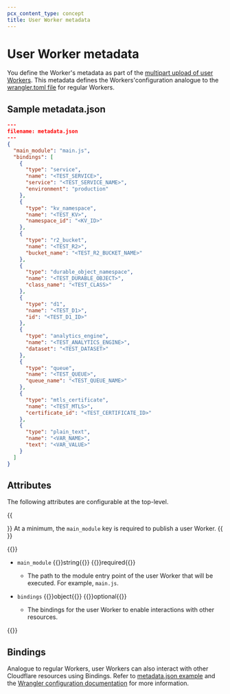 ```yaml
---
pcx_content_type: concept
title: User Worker metadata
---
```


# User Worker metadata

You define the Worker's metadata as part of the [multipart upload of user Workers](/cloudflare-for-platforms/workers-for-platforms/get-started/configuration/#4-upload-user-workers-to-a-namespace). This metadata defines the Workers'configuration analogue to the [wrangler.toml file](/workers/wrangler/configuration/) for regular Workers.

## Sample metadata.json

```json
---
filename: metadata.json
---
{
  "main_module": "main.js",
  "bindings": [
    {
      "type": "service",
      "name": "<TEST_SERVICE>",
      "service": "<TEST_SERVICE_NAME>",
      "environment": "production"
    },
    {
      "type": "kv_namespace",
      "name": "<TEST_KV>",
      "namespace_id": "<KV_ID>"
    },
    {
      "type": "r2_bucket",
      "name": "<TEST_R2>",
      "bucket_name": "<TEST_R2_BUCKET_NAME>"
    },
    {
      "type": "durable_object_namespace",
      "name": "<TEST_DURABLE_OBJECT>",
      "class_name": "<TEST_CLASS>"
    },
    {
      "type": "d1",
      "name": "<TEST_D1>",
      "id": "<TEST_D1_ID>"
    },
    {
      "type": "analytics_engine",
      "name": "<TEST_ANALYTICS_ENGINE>",
      "dataset": "<TEST_DATASET>"
    },
    {
      "type": "queue",
      "name": "<TEST_QUEUE>",
      "queue_name": "<TEST_QUEUE_NAME>"
    },
    {
      "type": "mtls_certificate",
      "name": "<TEST_MTLS>",
      "certificate_id": "<TEST_CERTIFICATE_ID>"
    },
    {
      "type": "plain_text",
      "name": "<VAR_NAME>",
      "text": "<VAR_VALUE>"
    }
  ]
}
```

## Attributes

The following attributes are configurable at the top-level.

{{<Aside type="note">}}
At a minimum, the `main_module` key is required to publish a user Worker.
{{</Aside>}}

{{<definitions>}}

- `main_module` {{<type>}}string{{</type>}} {{<prop-meta>}}required{{</prop-meta>}}

  - The path to the module entry point of the user Worker that will be executed. For example, `main.js`.


- `bindings` {{<type>}}object{{</type>}} {{<prop-meta>}}optional{{</prop-meta>}}

  - The bindings for the user Worker to enable interactions with other resources.


{{</definitions>}}

## Bindings

Analogue to regular Workers, user Workers can also interact with other Cloudflare resources using Bindings. Refer to [metadata.json example](#sample-metadatajson) and the [Wrangler configuration documentation](/workers/wrangler/configuration/#bindings) for more information.






